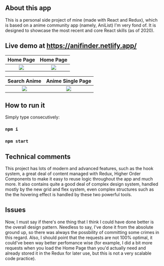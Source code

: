 ## About this app
This is a personal side project of mine (made with React and Redux), which is based on a anime community app (namely, AniList) I'm very fond of. It is designed to showcase the most recent and core React skills (as of 2020).

## Live demo at https://anifinder.netlify.app/

Home Page            |  Home Page
:-------------------------:|:-------------------------:
![](https://i.ibb.co/xCj66zS/Homepage1.jpg)  |  ![](https://i.ibb.co/6Zk3S2n/Homepage2.jpg)

Search Anime        |  Anime Single Page
:-------------------------:|:-------------------------:
![](https://i.ibb.co/D75GsYL/search-Animes.jpg)  |  ![](https://i.ibb.co/gdhk0pJ/single-Anime.jpg)

## How to run it

Simply type consecutively:

### `npm i`
### `npm start`

## Technical comments

This project has lots of modern and advanced features, such as the hook system, a great deal of content managed with Redux, Higher Order Components to make it easy to reuse logic throughout the app and much more. It also contains quite a good deal of complex design system, handled mostly by the new grid and flex system, even complex structures such as the the hovering effect is handled by these two powerful tools.

## Issues

Now, I must say if there's one thing that I think I could have done better is the overall design pattern. Needless to say, I've done it from the absolute ground up, so there was always the possbility of committing some crimes in this regard. Also, I should point that the requests are not 100% optimal, it could've been way better perfomance wise (for example, I did a bit more requests when you load the Home Page than you'd actually need and already stored it in the Redux for later use, but this is not a very scalable code practice).
